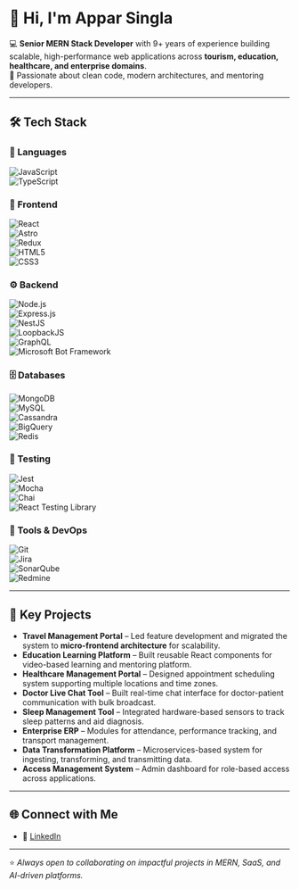 # 👋 Hi, I'm Appar Singla  

💻 **Senior MERN Stack Developer** with 9+ years of experience building scalable, high-performance web applications across **tourism, education, healthcare, and enterprise domains**.  
🚀 Passionate about clean code, modern architectures, and mentoring developers.  

---

## 🛠 Tech Stack  

### 🚀 Languages  
![JavaScript](https://img.shields.io/badge/JavaScript-F7DF1E?logo=javascript&logoColor=black)  
![TypeScript](https://img.shields.io/badge/TypeScript-3178C6?logo=typescript&logoColor=white)  

### 🎨 Frontend  
![React](https://img.shields.io/badge/React-20232A?logo=react&logoColor=61DAFB)  
![Astro](https://img.shields.io/badge/Astro-FF5D01?logo=astro&logoColor=white)  
![Redux](https://img.shields.io/badge/Redux-764ABC?logo=redux&logoColor=white)  
![HTML5](https://img.shields.io/badge/HTML5-E34F26?logo=html5&logoColor=white)  
![CSS3](https://img.shields.io/badge/CSS3-1572B6?logo=css3&logoColor=white)  

### ⚙️ Backend  
![Node.js](https://img.shields.io/badge/Node.js-339933?logo=node.js&logoColor=white)  
![Express.js](https://img.shields.io/badge/Express.js-000000?logo=express&logoColor=white)  
![NestJS](https://img.shields.io/badge/NestJS-E0234E?logo=nestjs&logoColor=white)  
![LoopbackJS](https://img.shields.io/badge/LoopbackJS-3F5DFF?logo=loopback&logoColor=white)  
![GraphQL](https://img.shields.io/badge/GraphQL-E10098?logo=graphql&logoColor=white)  
![Microsoft Bot Framework](https://img.shields.io/badge/BotFramework-00A4EF?logo=microsoft&logoColor=white)  

### 🗄 Databases  
![MongoDB](https://img.shields.io/badge/MongoDB-47A248?logo=mongodb&logoColor=white)  
![MySQL](https://img.shields.io/badge/MySQL-4479A1?logo=mysql&logoColor=white)  
![Cassandra](https://img.shields.io/badge/Cassandra-1287B1?logo=apache-cassandra&logoColor=white)  
![BigQuery](https://img.shields.io/badge/BigQuery-669DF6?logo=google-bigquery&logoColor=white)  
![Redis](https://img.shields.io/badge/Redis-DC382D?logo=redis&logoColor=white)  

### 🧪 Testing  
![Jest](https://img.shields.io/badge/Jest-C21325?logo=jest&logoColor=white)  
![Mocha](https://img.shields.io/badge/Mocha-8D6748?logo=mocha&logoColor=white)  
![Chai](https://img.shields.io/badge/Chai-A30701?logo=chai&logoColor=white)  
![React Testing Library](https://img.shields.io/badge/RTL-E33332?logo=testing-library&logoColor=white)  

### 🔧 Tools & DevOps  
![Git](https://img.shields.io/badge/Git-F05032?logo=git&logoColor=white)  
![Jira](https://img.shields.io/badge/Jira-0052CC?logo=jira&logoColor=white)  
![SonarQube](https://img.shields.io/badge/SonarQube-4E9BCD?logo=sonarqube&logoColor=white)  
![Redmine](https://img.shields.io/badge/Redmine-B32024?logo=redmine&logoColor=white)  

---

## 📂 Key Projects  

- **Travel Management Portal** – Led feature development and migrated the system to **micro-frontend architecture** for scalability.  
- **Education Learning Platform** – Built reusable React components for video-based learning and mentoring platform.  
- **Healthcare Management Portal** – Designed appointment scheduling system supporting multiple locations and time zones.  
- **Doctor Live Chat Tool** – Built real-time chat interface for doctor-patient communication with bulk broadcast.  
- **Sleep Management Tool** – Integrated hardware-based sensors to track sleep patterns and aid diagnosis.  
- **Enterprise ERP** – Modules for attendance, performance tracking, and transport management.  
- **Data Transformation Platform** – Microservices-based system for ingesting, transforming, and transmitting data.  
- **Access Management System** – Admin dashboard for role-based access across applications.  

---

## 🌐 Connect with Me  

- 💼 [LinkedIn](https://www.linkedin.com/in/appar-singla/)  

---
⭐️ *Always open to collaborating on impactful projects in MERN, SaaS, and AI-driven platforms.*  

